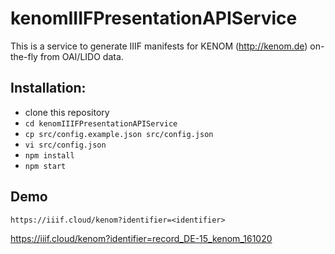 # kenomIIIFPresentationAPIService

This is a service to generate IIIF manifests for KENOM (http://kenom.de) on-the-fly from OAI/LIDO data.

## Installation:
* clone this repository
* `cd kenomIIIFPresentationAPIService`
* `cp src/config.example.json src/config.json`
* `vi src/config.json`
* `npm install`
* `npm start`

## Demo

`https://iiif.cloud/kenom?identifier=<identifier>`

https://iiif.cloud/kenom?identifier=record_DE-15_kenom_161020

